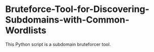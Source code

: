 # Bruteforce-Tool-for-Discovering-Subdomains-with-Common-Wordlists
This Python script is a subdomain bruteforcer tool.
